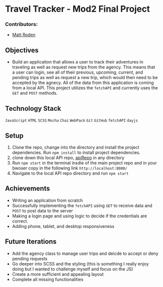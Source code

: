 # Travel Tracker - Mod2 Final Project

### Contributors: 

- [Matt Roden](https://github.com/Matt-Roden)

## Objectives

- Build an application that allows a user to track their adventures in traveling as well as request new trips from the agency. This means that a user can login, see all of their previous, upcoming, current, and pending trips as well as request a new trip, which would then need to be accepted by the agnecy. All of the data from this application is coming from a local API. This project utilizes the `fetchAPI` and currently uses the `GET` and `POST` methods.  

## Technology Stack

`JavaScript` `HTML` `SCSS` `Mocha` `Chai` `WebPack` `Git` `GitHub` `fetchAPI` `dayjs`

## Setup

1. Clone the repo, change into the directory and install the project dependencies. Run `npm install` to install project dependencies.
2. clone down this local API repo, [apiRepo](https://github.com/turingschool-examples/travel-tracker-api/tree/main/data) in any directory
3. Run `npm start` in the terminal insdie of the main project repo and in your bwoser copy in the following link `http://localhost:8080/`
4. Navigate to the local API repo directory and run `npm start`

## Achievements
- Writing an application from scratch
- Successfully implementing the `fetchAPI` using `GET` to receive data and `POST` to post data to the server
- Making a login page and using logic to decide if the credentials are correct.
- Adding phone, tablet, and desktop responsiveness

## Future Iterations
- Add the agency class to manage user trips and deicde to accept or deny pending requests
- Go deeper into SCSS and the styling (this is something I really enjoy doing but I wanted to challenge myself and focus on the JS)
- Create a more sufficient and appealing layout
- Complete all missing functionalities
